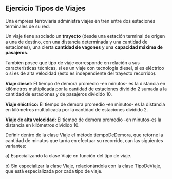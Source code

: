 ## Ejercicio Tipos de Viajes
Una empresa ferroviaria administra viajes en tren entre dos estaciones terminales de su red.


Un viaje tiene asociado un **trayecto** (desde una estación terminal de origen a una de destino, con una distancia determinada y una cantidad de estaciones), una cierta **cantidad de vagones** y una **capacidad máxima de pasajeros**.

También posee qué tipo de viaje corresponde en relación a sus características técnicas, si es un viaje con tecnología diesel, si es eléctrico o si es de alta velocidad (esto es independiente del trayecto recorrido).

**Viaje diesel:** El tiempo de demora promedio -en minutos- es la distancia en kilómetros multiplicada por la cantidad de estaciones dividido 2 sumada a la cantidad de estaciones y de pasajeros dividido 10.

**Viaje eléctrico:** El tiempo de demora promedio -en minutos- es la distancia en kilómetros multiplicada por la cantidad de estaciones dividido 2. 

**Viaje de alta velocidad:** El tiempo de demora promedio -en minutos-es la distancia en kilómetros dividido 10. 

Definir dentro de la clase Viaje el método tiempoDeDemora, que retorne la cantidad de minutos que tarda en efectuar su recorrido, can las siguientes variantes:

a)      Especializando la clase Viaje en función del tipo de viaje.

b)      Sin especializar la clase Viaje, relacionándola con la clase TipoDeViaje, que está especializada por cada tipo de viaje.


